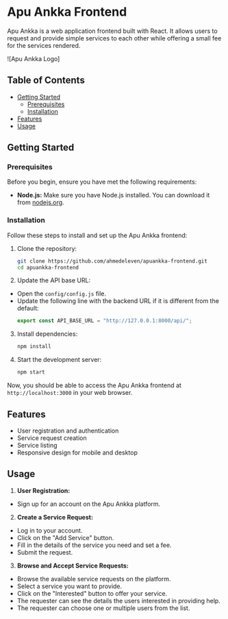 # Apu Ankka Frontend

Apu Ankka is a web application frontend built with React. It allows users to request and provide simple services to each other while offering a small fee for the services rendered.

![Apu Ankka Logo]

## Table of Contents

- [Getting Started](#getting-started)
  - [Prerequisites](#prerequisites)
  - [Installation](#installation)
- [Features](#features)
- [Usage](#usage)

## Getting Started

### Prerequisites

Before you begin, ensure you have met the following requirements:

- **Node.js:** Make sure you have Node.js installed. You can download it from [nodejs.org](https://nodejs.org/).

### Installation

Follow these steps to install and set up the Apu Ankka frontend:

1. Clone the repository:

   ```bash
   git clone https://github.com/ahmedeleven/apuankka-frontend.git
   cd apuankka-frontend
   ```

2. Update the API base URL:

- Open the `config/config.js` file.
- Update the following line with the backend URL if it is different from the default:
  ```javascript
  export const API_BASE_URL = "http://127.0.0.1:8000/api/";
  ```

3. Install dependencies:

   ```bash
   npm install
   ```

4. Start the development server:
   ```bash
   npm start
   ```

Now, you should be able to access the Apu Ankka frontend at `http://localhost:3000` in your web browser.

## Features

- User registration and authentication
- Service request creation
- Service listing
- Responsive design for mobile and desktop

## Usage

1. **User Registration:**

- Sign up for an account on the Apu Ankka platform.

2. **Create a Service Request:**

- Log in to your account.
- Click on the "Add Service" button.
- Fill in the details of the service you need and set a fee.
- Submit the request.

3. **Browse and Accept Service Requests:**

- Browse the available service requests on the platform.
- Select a service you want to provide.
- Click on the "Interested" button to offer your service.
- The requester can see the details the users interested in providing help.
- The requester can choose one or multiple users from the list.
